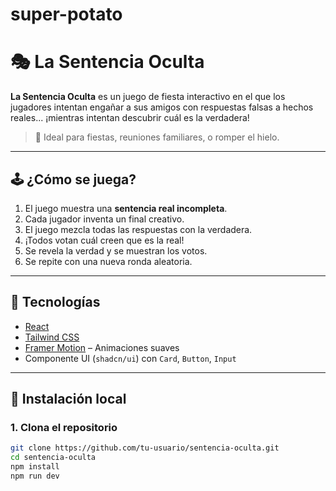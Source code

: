 # super-potato
# 🎭 La Sentencia Oculta

**La Sentencia Oculta** es un juego de fiesta interactivo en el que los jugadores intentan engañar a sus amigos con respuestas falsas a hechos reales... ¡mientras intentan descubrir cuál es la verdadera!

> 🧠 Ideal para fiestas, reuniones familiares, o romper el hielo.

---

## 🕹️ ¿Cómo se juega?

1. El juego muestra una **sentencia real incompleta**.
2. Cada jugador inventa un final creativo.
3. El juego mezcla todas las respuestas con la verdadera.
4. ¡Todos votan cuál creen que es la real!
5. Se revela la verdad y se muestran los votos.
6. Se repite con una nueva ronda aleatoria.

---

## 🔧 Tecnologías

- [React](https://react.dev/)
- [Tailwind CSS](https://tailwindcss.com/)
- [Framer Motion](https://www.framer.com/motion/) – Animaciones suaves
- Componente UI (`shadcn/ui`) con `Card`, `Button`, `Input`

---

## 🚀 Instalación local

### 1. Clona el repositorio
```bash
git clone https://github.com/tu-usuario/sentencia-oculta.git
cd sentencia-oculta
npm install
npm run dev
